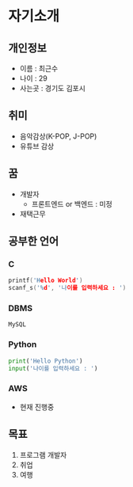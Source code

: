 # 자기소개
## 개인정보
- 이름 : 최근수
- 나이 : 29
- 사는곳 : 경기도 김포시

## 취미
- 음악감상(K-POP, J-POP)
- 유튜브 감상

## 꿈
- 개발자
  - 프론트엔드 or 백엔드 : 미정
- 재택근무

## 공부한 언어
### C
```C
printf('Hello World')
scanf_s('%d', '나이를 입력하세요 : ')
```

### DBMS
```DBMS
MySQL
```

### Python
```python
print('Hello Python')
input('나이를 입력하세요 : ')
```

### AWS
- 현재 진행중

## 목표
1. 프로그램 개발자
2. 취업
3. 여행
